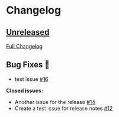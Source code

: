 # Changelog

## [Unreleased](https://github.com/ankitgit/dev-test-new-test/tree/HEAD)

[Full Changelog](https://github.com/ankitgit/dev-test-new-test/compare/v0.0.1...HEAD)

## Bug Fixes 🐛

- test issue [\#16](https://github.com/ankitgit/dev-test-new-test/issues/16)

**Closed issues:**

- Another issue for the release [\#14](https://github.com/ankitgit/dev-test-new-test/issues/14)
- Create a test issue for release notes [\#12](https://github.com/ankitgit/dev-test-new-test/issues/12)



